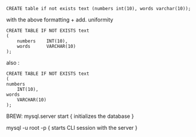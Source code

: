 ```mysql
CREATE table if not exists text (numbers int(10), words varchar(10));
```
with the above formatting + add. uniformity 
```mysql
CREATE TABLE IF NOT EXISTS text
(
	numbers    INT(10),
	words      VARCHAR(10)
);
```
also :
```mysql
CREATE TABLE IF NOT EXISTS text
(
numbers
	INT(10),
words
	VARCHAR(10)
);
```

BREW:
mysql.server start { initializes the database }

mysql -u root -p { starts CLI session with the server }